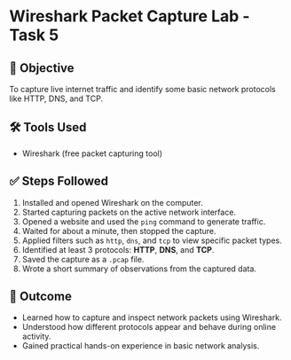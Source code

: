 # Wireshark Packet Capture Lab - Task 5

## 🧠 Objective
To capture live internet traffic and identify some basic network protocols like HTTP, DNS, and TCP.

## 🛠 Tools Used
- Wireshark (free packet capturing tool)

## ✅ Steps Followed
1. Installed and opened Wireshark on the computer.
2. Started capturing packets on the active network interface.
3. Opened a website and used the `ping` command to generate traffic.
4. Waited for about a minute, then stopped the capture.
5. Applied filters such as `http`, `dns`, and `tcp` to view specific packet types.
6. Identified at least 3 protocols: **HTTP**, **DNS**, and **TCP**.
7. Saved the capture as a `.pcap` file.
8. Wrote a short summary of observations from the captured data.

## 📘 Outcome
- Learned how to capture and inspect network packets using Wireshark.
- Understood how different protocols appear and behave during online activity.
- Gained practical hands-on experience in basic network analysis.

